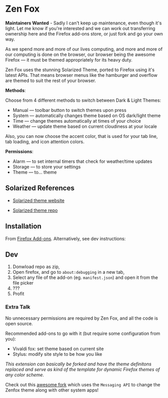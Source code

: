 # Zen Fox

**Maintainers Wanted** - Sadly I can't keep up maintenance, even though it's light. Let me know if you're interested and we can work out transferring ownership here and the Firefox add-ons store, or just fork and go your own way. 

As we spend more and more of our lives computing, and more and more of our computing is done on the browser, our browser being the awesome Firefox — it must be themed appropriately for its heavy duty.

Zen Fox uses the stunning Solarized Theme, ported to Firefox using it's latest APIs. That means browser menus like the hamburger and overflow are themed to suit the rest of your browser.

**Methods**:

Choose from 4 different methods to switch between Dark & Light Themes:

* Manual — toolbar button to switch themes upon press
* System — automatically changes theme based on OS dark/light theme
* Time — change themes automatically at times of your choice
* Weather — update theme based on current cloudiness at your locale


Also, you can now choose the accent color, that is used for your tab line, tab loading, and icon attention colors.

**Permissions**:

* Alarm — to set internal timers that check for weather/time updates
* Storage — to store your settings 
* Theme — to… theme

## Solarized References
* [Solarized theme website](http://ethanschoonover.com/solarized)

* [Solarized theme repo](https://github.com/altercation/ethanschoonover.com/tree/master/projects/solarized)

## Installation
From [Firefox Add-ons](https://addons.mozilla.org/en-US/firefox/addon/zen-fox/). Alternatively, see dev instructions:

## Dev
1. Donwload repo as zip, 
2. Open firefox, and go to `about:debugging` in a new tab, 
3. Select any file of the add-on (eg. `manifest.json`) and open it from the file picker
4. ???
5. Profit

### Extra Talk
No unnecessary permissions are required by Zen Fox, and all the code is open source.

Recommended add-ons to go with it (but require some configuration from you):
- Vivaldi fox: set theme based on current site
- Stylus: modify site style to be how you like

*This extension can basically be forked and have the theme definitons replaced
and serve as kind of the template for dynamic Firefox themes of any color
scheme.*

Check out this [awesome fork](https://github.com/jonascj/zen-fox) which uses the `Messaging API` to change the Zenfox theme along with other system apps!
